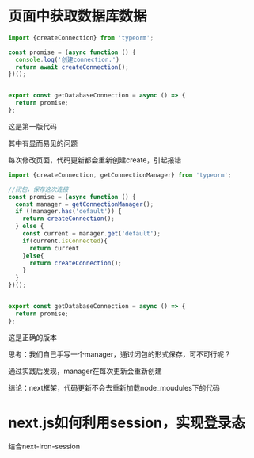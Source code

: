 # 页面中获取数据库数据
```js
import {createConnection} from 'typeorm';

const promise = (async function () {
  console.log('创建connection.')
  return await createConnection();
})();


export const getDatabaseConnection = async () => {
  return promise;
};
```
这是第一版代码

其中有显而易见的问题

每次修改页面，代码更新都会重新创建create，引起报错

```js
import {createConnection, getConnectionManager} from 'typeorm';

//闭包，保存这次连接
const promise = (async function () {
  const manager = getConnectionManager();
  if (!manager.has('default')) {
    return createConnection();
  } else {
    const current = manager.get('default');
    if(current.isConnected){
      return current
    }else{
      return createConnection();
    }
  }
})();


export const getDatabaseConnection = async () => {
  return promise;
};

```
这是正确的版本

思考：我们自己手写一个manager，通过闭包的形式保存，可不可行呢？

通过实践后发现，manager在每次更新会重新创建


结论：next框架，代码更新不会去重新加载node_moudules下的代码

# next.js如何利用session，实现登录态
结合next-iron-session
